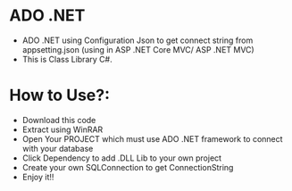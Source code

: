 # ADO .NET
- ADO .NET using Configuration Json to get connect string from appsetting.json (using in ASP .NET Core MVC/ ASP .NET MVC)
- This is Class Library C#.
# How to Use?:
- Download this code
- Extract using WinRAR
- Open Your PROJECT which must use ADO .NET framework to connect with your database
- Click Dependency to add .DLL Lib to your own project
- Create your own SQLConnection to get ConnectionString
- Enjoy it!! 
